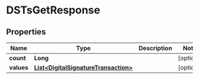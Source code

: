 

# DSTsGetResponse

## Properties

Name | Type | Description | Notes
------------ | ------------- | ------------- | -------------
**count** | **Long** |  |  [optional]
**values** | [**List&lt;DigitalSignatureTransaction&gt;**](DigitalSignatureTransaction.md) |  |  [optional]



